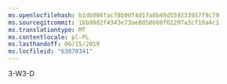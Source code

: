 ```yaml
---
ms.openlocfilehash: b1db086fac78b00f4d17a8b49d559233957f9c79
ms.sourcegitcommit: 1bb00d2f4343e73ae8d58668f02297a3cf10a4c1
ms.translationtype: MT
ms.contentlocale: pl-PL
ms.lasthandoff: 06/15/2019
ms.locfileid: "63870341"
---
```

<span data-ttu-id="2edf7-101">3-W</span><span class="sxs-lookup"><span data-stu-id="2edf7-101">3-D</span></span>